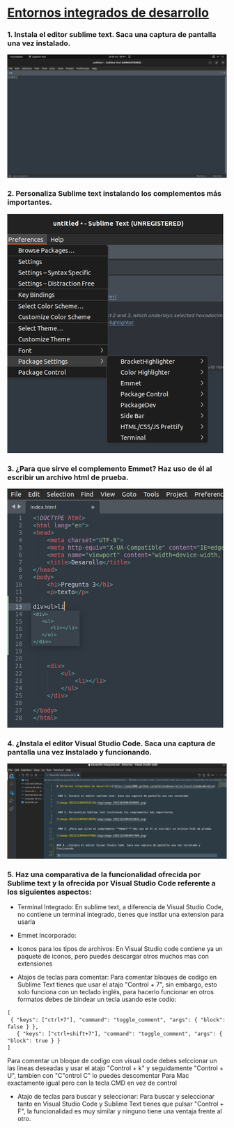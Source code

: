 # [Entornos integrados de desarrollo](http://jamj2000.github.io/entornosdesarrollo/2/actividades#indice)

 ### 1. Instala el editor sublime text. Saca una captura de pantalla una vez instalado.

![image-20221124094453118](img/image-20221020084509606.png)

 ### 2. Personaliza Sublime text instalando los complementos más importantes. 

![image-20221124094553836](img/image-20221124094553836.png)

 ### 3. ¿Para que sirve el complemento **Emmet**? Haz uso de él al escribir un archivo html de prueba.

![image-20221124094647400](img/image-20221124094647400.png)

### 4. ¿Instala el editor Visual Studio Code. Saca una captura de pantalla una vez instalado y funcionando.

![image-20221124095413781](img/image-20221124095413781.png) 

### 5. Haz una comparativa de la funcionalidad ofrecida por Sublime text y la ofrecida por Visual Studio Code referente a los siguientes aspectos:

- Terminal Integrado:
En sublime text, a diferencia de Visual Studio Code, no contiene un terminal integrado, tienes que instlar una extension para usarla


- Emmet Incorporado:

- Iconos para los tipos de archivos:
En Visual Studio code contiene ya un paquete de iconos, pero puedes descargar otros muchos mas con extensiones


- Atajos de teclas para comentar:
Para comentar bloques de codigo en Sublime Text tienes que usar el atajo "Control + 7", sin embargo, esto solo funciona con un teclado inglés, para hacerlo funcionar en otros formatos debes de bindear un tecla usando este codio:


``` 
[
 { "keys": ["ctrl+7"], "command": "toggle_comment", "args": { "block": false } },
   { "keys": ["ctrl+shift+7"], "command": "toggle_comment", "args": { "block": true } }
]
``` 
Para comentar un bloque de codigo con visual code debes selccionar un las lineas deseadas y usar el atajo "Control + k" y seguidamente "Control + U", tambien con "C"ontrol C" lo puedes descomentar
Para Mac exactamente igual pero con la tecla CMD en vez de control


- Atajo de teclas para buscar y seleccionar:
Para buscar y seleccionar tanto en Visual Studio Code y Sublime Text tienes que pulsar "Control + F", la funcionalidad es muy similar y ninguno tiene una ventaja frente al otro.